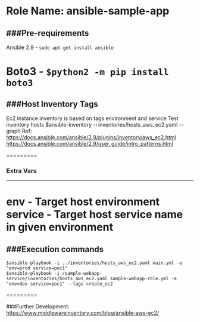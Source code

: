 Role Name: ansible-sample-app
=========
###Pre-requirements
---------
Ansible 2.9 - ```sudo apt-get install ansible```

Boto3 - ```$python2 -m pip install boto3```
=========
###Host Inventory Tags
---------
Ec2 Instance inventory is based on tags environment and service
Test inventory hosts $ansible-inventory -i inventories/hosts_aws_ec2.yaml --graph
    Ref: https://docs.ansible.com/ansible/2.9/plugins/inventory/aws_ec2.html
         https://docs.ansible.com/ansible/2.9/user_guide/intro_patterns.html

=========
### Extra Vars
---------
env - Target host environment
service - Target host service name in given environment
=========
###Execution commands
---------
```
$ansible-playbook -i ../inventories/hosts_aws_ec2.yaml main.yml -e "env=prod service=poc1"
$ansible-playbook -i /sample-webapp-service/inventories/hosts_aws_ec2.yaml sample-webapp-role.yml -e "env=dev service=poc1" --tags create_ec2
```
=========

###Further Development: https://www.middlewareinventory.com/blog/ansible-aws-ec2/

